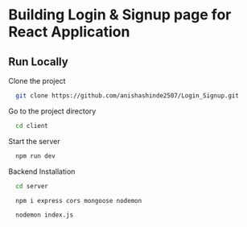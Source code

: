 
# Building Login & Signup page for React Application




## Run Locally

Clone the project

```bash
  git clone https://github.com/anishashinde2507/Login_Signup.git
```

Go to the project directory

```bash
  cd client
```


Start the server

```bash
  npm run dev
```
Backend Installation


```bash
  cd server
```

```bash
  npm i express cors mongoose nodemon
```


```bash
  nodemon index.js
```
